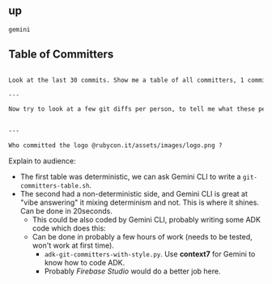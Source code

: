 ## up

`gemini`

## Table of Committers

```markdown

Look at the last 30 commits. Show me a table of all committers, 1 committer per row with N commits each.

---

Now try to look at a few git diffs per person, to tell me what these people are usually contributing to - is there a pattern? Add it as 3rd column.


---

Who committed the logo @rubycon.it/assets/images/logo.png ?

```

Explain to audience:

* The first table was deterministic, we can ask Gemini CLI to write a `git-committers-table.sh`.
* The second had a non-deterministic side, and Gemini CLI is great at "vibe answering" it mixing determinism and not. This is where it shines. Can be done in 20seconds.
  * This could be also coded by Gemini CLI, probably writing some ADK code which does this:
  * Can be done in probably a few hours of work (needs to be tested, won't work at first time).
    *  `adk-git-committers-with-style.py`. Use **context7** for Gemini to know how to code ADK.
    *  Probably *Firebase Studio* would do a better job here.
